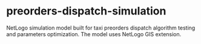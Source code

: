 # preorders-dispatch-simulation

NetLogo simulation model built for taxi preorders dispatch algorithm testing and parameters optimization.
The model uses NetLogo GIS extension.
